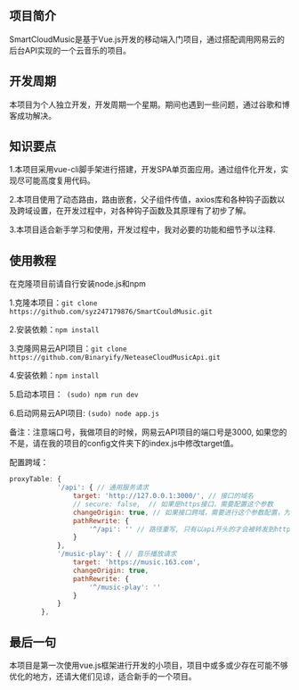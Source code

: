 ## 项目简介

SmartCloudMusic是基于Vue.js开发的移动端入门项目，通过搭配调用网易云的后台API实现的一个云音乐的项目。

## 开发周期

本项目为个人独立开发，开发周期一个星期。期间也遇到一些问题，通过谷歌和博客成功解决。

## 知识要点

1.本项目采用vue-cli脚手架进行搭建，开发SPA单页面应用。通过组件化开发，实现尽可能高度复用代码。

2.本项目使用了动态路由，路由嵌套，父子组件传值，axios库和各种钩子函数以及跨域设置，在开发过程中，对各种钩子函数及其原理有了初步了解。

3.本项目适合新手学习和使用，开发过程中，我对必要的功能和细节予以注释.

## 使用教程

在克隆项目前请自行安装node.js和npm

1.克隆本项目：`git clone https://github.com/syz247179876/SmartCouldMusic.git`

2.安装依赖：`npm install`

3.克隆网易云API项目：`git clone https://github.com/Binaryify/NeteaseCloudMusicApi.git`

4.安装依赖：`npm install`

5.启动本项目：` (sudo) npm run dev`

6.启动网易云API项目:  `(sudo) node app.js`

备注：注意端口号，我做项目的时候，网易云API项目的端口号是3000, 如果您的不是，请在我的项目的config文件夹下的index.js中修改target值。

配置跨域：

```javascript
proxyTable: {
            '/api': { // 通用服务请求
                target: 'http://127.0.0.1:3000/', // 接口的域名
                // secure: false,  // 如果是https接口，需要配置这个参数
                changeOrigin: true, // 如果接口跨域，需要进行这个参数配置，为true的话，请求的header将会设置为匹配目标服务器的规则（Access-Control-Allow-Origin）
                pathRewrite: {
                    '^/api': '' // 路径重写, 只有以api开头的才会被转发到http://127.0.0.1:3000/
                }
            },
            '/music-play': { // 音乐播放请求
                target: 'https://music.163.com',
                changeOrigin: true,
                pathRewrite: {
                    '^/music-play': ''
                }
            }
        },
```


## 最后一句

本项目是第一次使用vue.js框架进行开发的小项目，项目中或多或少存在可能不够优化的地方，还请大佬们见谅，适合新手的一个项目。
